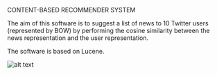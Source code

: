 
CONTENT-BASED RECOMMENDER SYSTEM

The aim of this software is to suggest a list of news to 10 Twitter users (represented by BOW) by performing the cosine similarity between the news representation and the user representation.


The software is based on Lucene.


![alt text](https://preview.ibb.co/gEEFPb/Screenshot_from_2017_12_11_22_43_14.png)
